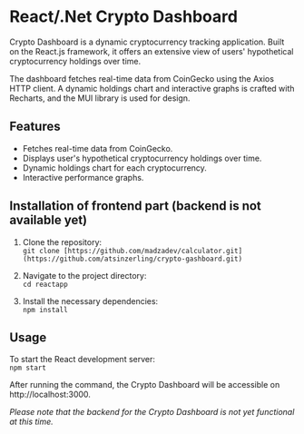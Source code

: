 # React/.Net Crypto Dashboard

Crypto Dashboard is a dynamic cryptocurrency tracking application. Built on the React.js framework, it offers an extensive view of users' hypothetical cryptocurrency holdings over time.

The dashboard fetches real-time data from CoinGecko using the Axios HTTP client. A dynamic holdings chart and interactive graphs is crafted with Recharts, and the MUI library is used for design.

## Features
- Fetches real-time data from CoinGecko.
- Displays user's hypothetical cryptocurrency holdings over time.
- Dynamic holdings chart for each cryptocurrency.
- Interactive performance graphs.

## Installation of frontend part (backend is not available yet)

1. Clone the repository:<br />
  `git clone [https://github.com/madzadev/calculator.git](https://github.com/atsinzerling/crypto-gashboard.git)` 

3. Navigate to the project directory:<br />
  `cd reactapp`

4. Install the necessary dependencies:<br />
  `npm install`

## Usage
To start the React development server: <br />
  `npm start`

After running the command, the Crypto Dashboard will be accessible on http://localhost:3000.

*Please note that the backend for the Crypto Dashboard is not yet functional at this time.*
